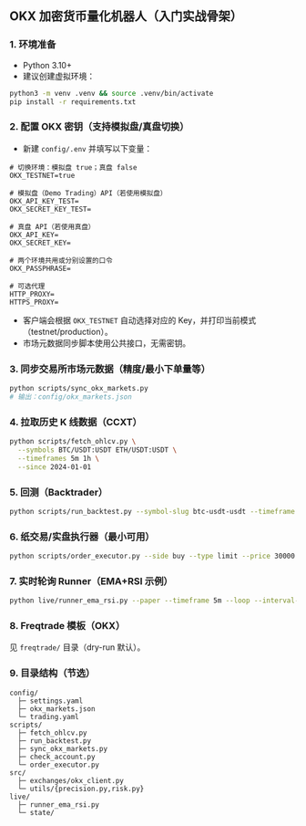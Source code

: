 ## OKX 加密货币量化机器人（入门实战骨架）

### 1. 环境准备
- Python 3.10+
- 建议创建虚拟环境：
```bash
python3 -m venv .venv && source .venv/bin/activate
pip install -r requirements.txt
```

### 2. 配置 OKX 密钥（支持模拟盘/真盘切换）
- 新建 `config/.env` 并填写以下变量：
```
# 切换环境：模拟盘 true；真盘 false
OKX_TESTNET=true

# 模拟盘（Demo Trading）API（若使用模拟盘）
OKX_API_KEY_TEST=
OKX_SECRET_KEY_TEST=

# 真盘 API（若使用真盘）
OKX_API_KEY=
OKX_SECRET_KEY=

# 两个环境共用或分别设置的口令
OKX_PASSPHRASE=

# 可选代理
HTTP_PROXY=
HTTPS_PROXY=
```
- 客户端会根据 `OKX_TESTNET` 自动选择对应的 Key，并打印当前模式（testnet/production）。
- 市场元数据同步脚本使用公共接口，无需密钥。

### 3. 同步交易所市场元数据（精度/最小下单量等）
```bash
python scripts/sync_okx_markets.py
# 输出：config/okx_markets.json
```

### 4. 拉取历史 K 线数据（CCXT）
```bash
python scripts/fetch_ohlcv.py \
  --symbols BTC/USDT:USDT ETH/USDT:USDT \
  --timeframes 5m 1h \
  --since 2024-01-01
```

### 5. 回测（Backtrader）
```bash
python scripts/run_backtest.py --symbol-slug btc-usdt-usdt --timeframe 5m --cash 10000 --commission 0.0005 --plot
```

### 6. 纸交易/实盘执行器（最小可用）
```bash
python scripts/order_executor.py --side buy --type limit --price 30000 --paper
```

### 7. 实时轮询 Runner（EMA+RSI 示例）
```bash
python live/runner_ema_rsi.py --paper --timeframe 5m --loop --interval-seconds 30
```

### 8. Freqtrade 模板（OKX）
见 `freqtrade/` 目录（dry-run 默认）。

### 9. 目录结构（节选）
```
config/
  ├─ settings.yaml
  ├─ okx_markets.json
  └─ trading.yaml
scripts/
  ├─ fetch_ohlcv.py
  ├─ run_backtest.py
  ├─ sync_okx_markets.py
  ├─ check_account.py
  └─ order_executor.py
src/
  ├─ exchanges/okx_client.py
  └─ utils/{precision.py,risk.py}
live/
  ├─ runner_ema_rsi.py
  └─ state/
```
